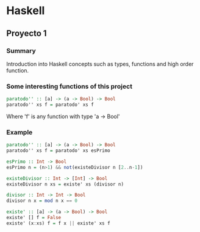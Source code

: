 # Haskell

## Proyecto 1

### Summary
Introduction into Haskell concepts such as types, functions and high order function.

### Some interesting functions of this project 

``` haskell 
paratodo'' :: [a] -> (a -> Bool) -> Bool
paratodo'' xs f = paratodo' xs f
```
Where 'f' is any function with type 'a -> Bool'

### Example
``` haskell 
paratodo'' :: [a] -> (a -> Bool) -> Bool 
paratodo'' xs f = paratodo' xs esPrimo

esPrimo :: Int -> Bool
esPrimo n = (n>1) && not(existeDivisor n [2..n-1])

existeDivisor :: Int -> [Int] -> Bool
existeDivisor n xs = existe' xs (divisor n)

divisor :: Int -> Int -> Bool
divisor n x = mod n x == 0

existe' :: [a] -> (a -> Bool) -> Bool
existe' [] f = False
existe' (x:xs) f = f x || existe' xs f
```
